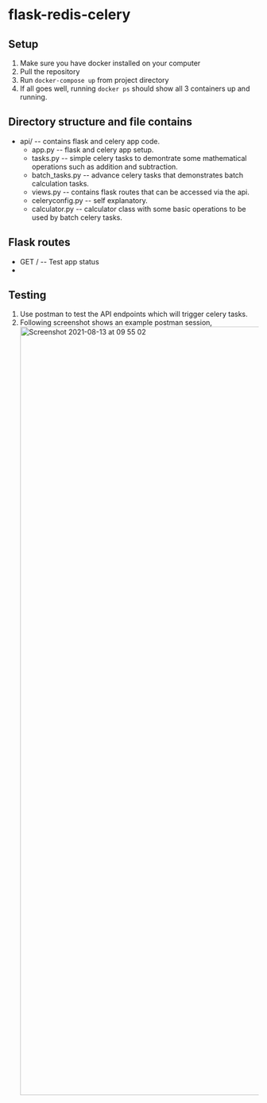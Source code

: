 # flask-redis-celery
 
## Setup
1. Make sure you have docker installed on your computer
2. Pull the repository
3. Run `docker-compose up` from project directory
4. If all goes well, running `docker ps` should show all 3 containers up and running.

## Directory structure and file contains
- api/ -- contains flask and celery app code.
  - app.py -- flask and celery app setup.
  - tasks.py -- simple celery tasks to demontrate some mathematical operations such as addition and subtraction.
  - batch_tasks.py -- advance celery tasks that demonstrates batch calculation tasks.
  - views.py -- contains flask routes that can be accessed via the api.
  - celeryconfig.py -- self explanatory.
  - calculator.py -- calculator class with some basic operations to be used by batch celery tasks.

## Flask routes
- GET / -- Test app status
- <WIP>

## Testing
1. Use postman to test the API endpoints which will trigger celery tasks.
2. Following screenshot shows an example postman session, <img width="1544" alt="Screenshot 2021-08-13 at 09 55 02" src="https://user-images.githubusercontent.com/2227036/129304783-27217199-f4cf-42d2-ae71-95cfa06dc708.png">

